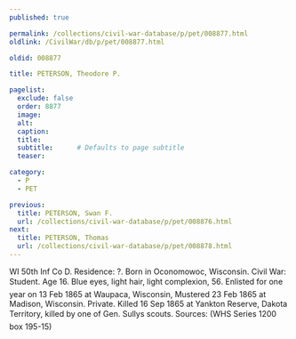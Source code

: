 ```yaml
---
published: true

permalink: /collections/civil-war-database/p/pet/008877.html
oldlink: /CivilWar/db/p/pet/008877.html

oldid: 008877

title: PETERSON, Theodore P.

pagelist:
  exclude: false
  order: 8877
  image: 
  alt:
  caption:
  title:
  subtitle:      # Defaults to page subtitle
  teaser:

category: 
  - P 
  - PET

previous:
  title: PETERSON, Swan F.
  url: /collections/civil-war-database/p/pet/008876.html  
next:
  title: PETERSON, Thomas
  url: /collections/civil-war-database/p/pet/008878.html   
---
```

WI 50th Inf Co D. Residence: ?. Born in Oconomowoc, Wisconsin. Civil War: Student. Age 16. Blue eyes, light hair, light complexion, 5&#146;6&#148;. Enlisted for one year on 13 Feb 1865 at Waupaca, Wisconsin, Mustered 23 Feb 1865 at Madison, Wisconsin. Private. Killed 16 Sep 1865 at Yankton Reserve, Dakota Territory, killed by one of Gen. Sully&#146;s scouts. Sources: (WHS Series 1200 box 195-15)